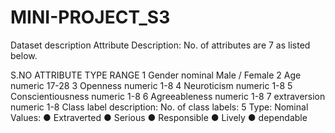 # MINI-PROJECT_S3
Dataset description
Attribute Description: No. of attributes are 7 as listed below.

S.NO	ATTRIBUTE	TYPE	RANGE
1	Gender	nominal	Male / Female
2	Age	numeric	17-28
3	Openness	numeric	1-8
4	Neuroticism	numeric	1-8
5	Conscientiousness	numeric	1-8
6	Agreeableness	numeric	1-8
7	extraversion	numeric	1-8
Class label description:
No. of class labels: 5
Type: Nominal
Values: ● Extraverted ● Serious ● Responsible ● Lively ● dependable
